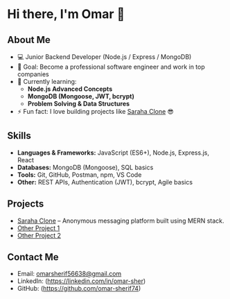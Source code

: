 # Hi there, I'm Omar 👋

## About Me
- 💻 Junior Backend Developer (Node.js / Express / MongoDB)
- 🎯 Goal: Become a professional software engineer and work in top companies
- 🌱 Currently learning: 
  - **Node.js Advanced Concepts**
  - **MongoDB (Mongoose, JWT, bcrypt)**
  - **Problem Solving & Data Structures**
- ⚡ Fun fact: I love building projects like [Saraha Clone](#) 😎

## Skills
- **Languages & Frameworks:** JavaScript (ES6+), Node.js, Express.js, React
- **Databases:** MongoDB (Mongoose), SQL basics
- **Tools:** Git, GitHub, Postman, npm, VS Code
- **Other:** REST APIs, Authentication (JWT), bcrypt, Agile basics

## Projects
- [Saraha Clone](#) – Anonymous messaging platform built using MERN stack.
- [Other Project 1](#)
- [Other Project 2](#)

## Contact Me
- Email: omarsherif56638@gmail.com  
- LinkedIn: (https://linkedin.com/in/omar-sher)
- GitHub: (https://github.com/omar-sherif74)
